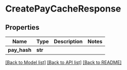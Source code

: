 # CreatePayCacheResponse

## Properties
Name | Type | Description | Notes
------------ | ------------- | ------------- | -------------
**pay_hash** | **str** |  | 

[[Back to Model list]](../README.md#documentation-for-models) [[Back to API list]](../README.md#documentation-for-api-endpoints) [[Back to README]](../README.md)

